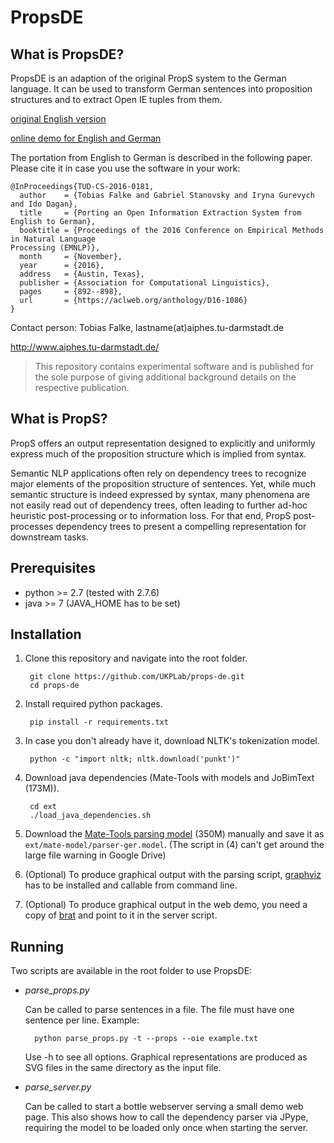 
# PropsDE

What is PropsDE?
------------
PropsDE is an adaption of the original PropS system to the German language. 
It can be used to transform German sentences into proposition structures and to extract Open IE tuples from them.

[original English version](https://github.com/gabrielStanovsky/props) 

[online demo for English and German](http:/www.cs.biu.ac.il/~stanovg/props.html)  

The portation from English to German is described in the following paper. Please cite it in case you use the software in your work:

```
@InProceedings{TUD-CS-2016-0181,
  author    = {Tobias Falke and Gabriel Stanovsky and Iryna Gurevych and Ido Dagan},
  title     = {Porting an Open Information Extraction System from English to German},
  booktitle = {Proceedings of the 2016 Conference on Empirical Methods in Natural Language
Processing (EMNLP)},
  month     = {November},
  year      = {2016},
  address   = {Austin, Texas},
  publisher = {Association for Computational Linguistics},
  pages     = {892--898},
  url       = {https://aclweb.org/anthology/D16-1086}
}
```

Contact person: Tobias Falke, lastname(at)aiphes.tu-darmstadt.de

http://www.aiphes.tu-darmstadt.de/

> This repository contains experimental software and is published for the sole purpose of giving additional background details on the respective publication. 

What is PropS?
------------
PropS offers an output representation designed to explicitly and uniformly express much of the proposition structure which is implied from syntax.

Semantic NLP applications often rely on dependency trees to recognize major elements of the proposition structure of sentences. 
Yet, while much semantic structure is indeed expressed by syntax, many phenomena are not easily read out of dependency trees, often leading to further ad-hoc heuristic post-processing or to information loss. 
For that end, PropS post-processes dependency trees to present a compelling representation for downstream tasks.


Prerequisites
-------------

* python >= 2.7 (tested with 2.7.6)
* java >= 7 (JAVA_HOME has to be set)

Installation
------------

1. Clone this repository and navigate into the root folder.

        git clone https://github.com/UKPLab/props-de.git 
		cd props-de

2. Install required python packages.

		pip install -r requirements.txt
		
3. In case you don't already have it, download NLTK's tokenization model.

		python -c "import nltk; nltk.download('punkt')"
		
4. Download java dependencies (Mate-Tools with models and JoBimText (173M)).

		cd ext
		./load_java_dependencies.sh
		
5. Download the [Mate-Tools parsing model](https://docs.google.com/uc?export=download&id=0B-qbj-8rtoUMLUg5NGpBVW9JNkE) (350M) manually and save it as `ext/mate-model/parser-ger.model`. (The script in (4) can't get around the large file warning in Google Drive)
		
6. (Optional) To produce graphical output with the parsing script, [graphviz](http://www.graphviz.org/) has to be installed and callable from command line.

7. (Optional) To produce graphical output in the web demo, you need a copy of [brat](http://brat.nlplab.org/) and point to it in the server script.



Running
-------------

Two scripts are available in the root folder to use PropsDE:

- *parse_props.py*

    Can be called to parse sentences in a file. The file must have one sentence per line. Example:
	
		python parse_props.py -t --props --oie example.txt
		
	Use -h to see all options. Graphical representations are produced as SVG files in the same directory as the input file.

- *parse_server.py*

	Can be called to start a bottle webserver serving a small demo web page. This also shows how to call the dependency parser via JPype, requiring the model to be loaded only once when starting the server.

